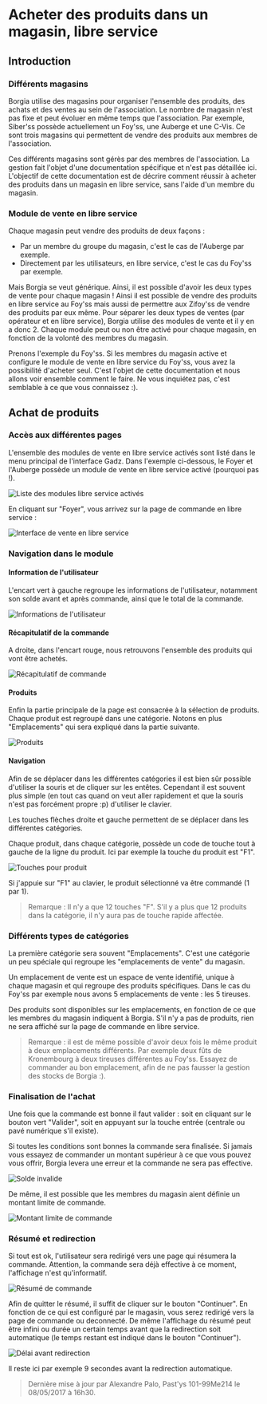 # Acheter des produits dans un magasin, libre service

## Introduction

### Différents magasins
Borgia utilise des magasins pour organiser l'ensemble des produits, des achats et des ventes au sein de l'association. Le nombre de magasin n'est pas fixe et peut évoluer en même temps que l'association. Par exemple, Siber'ss possède actuellement un Foy'ss, une Auberge et une C-Vis. Ce sont trois magasins qui permettent de vendre des produits aux membres de l'association.

Ces différents magasins sont gérès par des membres de l'association. La gestion fait l'objet d'une documentation spécifique et n'est pas détaillée ici. L'objectif de cette documentation est de décrire comment réussir à acheter des produits dans un magasin en libre service, sans l'aide d'un membre du magasin.

### Module de vente en libre service
Chaque magasin peut vendre des produits de deux façons :
  - Par un membre du groupe du magasin, c'est le cas de l'Auberge par exemple.
  - Directement par les utilisateurs, en libre service, c'est le cas du Foy'ss par exemple.

Mais Borgia se veut générique. Ainsi, il est possible d'avoir les deux types de vente pour chaque magasin ! Ainsi il est possible de vendre des produits en libre service au Foy'ss mais aussi de permettre aux Zifoy'ss de vendre des produits par eux même.
Pour séparer les deux types de ventes (par opérateur et en libre service), Borgia utilise des modules de vente et il y en a donc 2. Chaque module peut ou non être activé pour chaque magasin, en fonction de la volonté des membres du magasin.

Prenons l'exemple du Foy'ss. Si les membres du magasin active et configure le module de vente en libre service du Foy'ss, vous avez la possibilité d'acheter seul. C'est l'objet de cette documentation et nous allons voir ensemble comment le faire. Ne vous inquiétez pas, c'est semblable à ce que vous connaissez :).

## Achat de produits

### Accès aux différentes pages
L'ensemble des modules de vente en libre service activés sont listé dans le menu principal de l'interface Gadz. Dans l'exemple ci-dessous, le Foyer et l'Auberge possède un module de vente en libre service activé (pourquoi pas !).

![Liste des modules libre service activés](./img/list_selfsale_module.png)

En cliquant sur "Foyer", vous arrivez sur la page de commande en libre service :

![Interface de vente en libre service](./img/welcome_selfsale.png)

### Navigation dans le module
#### Information de l'utilisateur
L'encart vert à gauche regroupe les informations de l'utilisateur, notamment son solde avant et après commande, ainsi que le total de la commande.

![Informations de l'utilisateur](./img/user_info_selfsale.png)

#### Récapitulatif de la commande
A droite, dans l'encart rouge, nous retrouvons l'ensemble des produits qui vont être achetés.

![Récapitulatif de commande](./img/recap_selfsale.png)

#### Produits
Enfin la partie principale de la page est consacrée à la sélection de produits. Chaque produit est regroupé dans une catégorie. Notons en plus "Emplacements" qui sera expliqué dans la partie suivante.

![Produits](./img/products_selfsale.png)

#### Navigation
Afin de se déplacer dans les différentes catégories il est bien sûr possible d'utiliser la souris et de cliquer sur les entêtes. Cependant il est souvent plus simple (en tout cas quand on veut aller rapidement et que la souris n'est pas forcément propre :p) d'utiliser le clavier.

Les touches flèches droite et gauche permettent de se déplacer dans les différentes catégories.

Chaque produit, dans chaque catégorie, possède un code de touche tout à gauche de la ligne du produit. Ici par exemple la touche du produit est "F1".

![Touches pour produit](./img/touch_product_selfsale.png)

Si j'appuie sur "F1" au clavier, le produit sélectionné va être commandé (1 par 1).

>Remarque : Il n'y a que 12 touches "F". S'il y a plus que 12 produits dans la catégorie, il n'y aura pas de touche rapide affectée.

### Différents types de catégories
La première catégorie sera souvent "Emplacements". C'est une catégorie un peu spéciale qui regroupe les "emplacements de vente" du magasin.

Un emplacement de vente est un espace de vente identifié, unique à chaque magasin et qui regroupe des produits spécifiques. Dans le cas du Foy'ss par exemple nous avons 5 emplacements de vente : les 5 tireuses.

Des produits sont disponibles sur les emplacements, en fonction de ce que les membres du magasin indiquent à Borgia. S'il n'y a pas de produits, rien ne sera affiché sur la page de commande en libre service.

>Remarque : il est de même possible d'avoir deux fois le même produit à deux emplacements différents. Par exemple deux fûts de Kronembourg à deux tireuses différentes au Foy'ss. Essayez de commander au bon emplacement, afin de ne pas fausser la gestion des stocks de Borgia :).

### Finalisation de l'achat
Une fois que la commande est bonne il faut valider : soit en cliquant sur le bouton vert "Valider", soit en appuyant sur la touche entrée (centrale ou pavé numérique s'il existe).

Si toutes les conditions sont bonnes la commande sera finalisée. Si jamais vous essayez de commander un montant supérieur à ce que vous pouvez vous offrir, Borgia levera une erreur et la commande ne sera pas effective.

![Solde invalide](./img/bad_command_selfsale.png)

De même, il est possible que les membres du magasin aient définie un montant limite de commande.

![Montant limite de commande](./img/limit_selfsale.png)

### Résumé et redirection
Si tout est ok, l'utilisateur sera redirigé vers une page qui résumera la commande. Attention, la commande sera déjà effective à ce moment, l'affichage n'est qu'informatif.

![Résumé de commande](./img/resume_selfsale.png)

Afin de quitter le résumé, il suffit de cliquer sur le bouton "Continuer". En fonction de ce qui est configuré par le magasin, vous serez redirigé vers la page de commande ou deconnecté. De même l'affichage du résumé peut être infini ou durée un certain temps avant que la redirection soit automatique (le temps restant est indiqué dans le bouton "Continuer").

![Délai avant redirection](./img/delay_selfsale.png)

Il reste ici par exemple 9 secondes avant la redirection automatique.

> Dernière mise à jour par Alexandre Palo, Past'ys 101-99Me214 le 08/05/2017 à 16h30.
